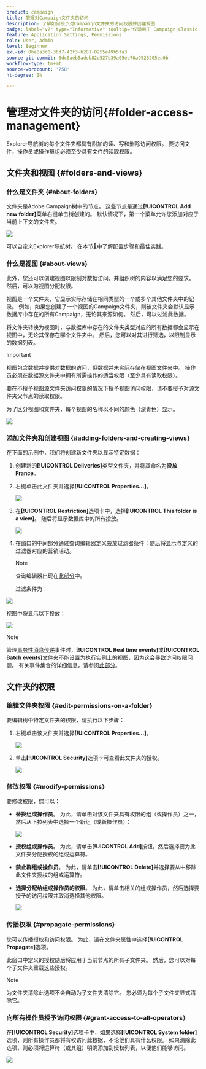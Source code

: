 ```yaml
---
product: campaign
title: 管理对Campaign文件夹的访问
description: 了解如何授予对Campaign文件夹的访问权限并创建视图
badge: label="v7" type="Informative" tooltip="仅适用于 Campaign Classic v7"
feature: Application Settings, Permissions
role: User, Admin
level: Beginner
exl-id: 0ba8a3d0-36d7-42f3-b281-0255e49b5fa3
source-git-commit: 6dc6aeb5adeb82d527b39a05ee70a9926205ea0b
workflow-type: tm+mt
source-wordcount: '758'
ht-degree: 1%

---
```


# 管理对文件夹的访问{#folder-access-management}



Explorer导航树的每个文件夹都具有附加的读、写和删除访问权限。 要访问文件，操作员或操作员组必须至少具有文件的读取权限。

## 文件夹和视图 {#folders-and-views}

### 什么是文件夹 {#about-folders}

文件夹是Adobe Campaign树中的节点。 这些节点是通过&#x200B;**[!UICONTROL Add new folder]**&#x200B;菜单右键单击树创建的。 默认情况下，第一个菜单允许您添加对应于当前上下文的文件夹。

![](assets/s_ncs_user_add_folder_in_tree.png)

可以自定义Explorer导航树。 在本节[&#128279;](adobe-campaign-workspace.md)中了解配置步骤和最佳实践。

### 什么是视图 {#about-views}

此外，您还可以创建视图以限制对数据访问，并组织树的内容以满足您的要求。 然后，可以为视图分配权限。

视图是一个文件夹，它显示实际存储在相同类型的一个或多个其他文件夹中的记录。 例如，如果您创建了一个视图的Campaign文件夹，则该文件夹会默认显示数据库中存在的所有Campaign，无论其来源如何。 然后，可以过滤此数据。

将文件夹转换为视图时，与数据库中存在的文件夹类型对应的所有数据都会显示在视图中，无论其保存在哪个文件夹中。 然后，您可以对其进行筛选，以限制显示的数据列表。

>[!IMPORTANT]
>
>视图包含数据并提供对数据的访问，但数据并未实际存储在视图文件夹中。 操作员必须在数据源文件夹中拥有所需操作的适当权限（至少具有读取权限）。
>
>要在不授予视图源文件夹访问权限的情况下授予视图访问权限，请不要授予对源文件夹父节点的读取权限。

为了区分视图和文件夹，每个视图的名称以不同的颜色（深青色）显示。

![](assets/s_ncs_user_view_name_color.png)

### 添加文件夹和创建视图 {#adding-folders-and-creating-views}

在下面的示例中，我们将创建新文件夹以显示特定数据：

1. 创建新的&#x200B;**[!UICONTROL Deliveries]**&#x200B;类型文件夹，并将其命名为&#x200B;**投放France**。
1. 右键单击此文件夹并选择&#x200B;**[!UICONTROL Properties...]**。

   ![](assets/s_ncs_user_add_folder_exple.png)

1. 在&#x200B;**[!UICONTROL Restriction]**&#x200B;选项卡中，选择&#x200B;**[!UICONTROL This folder is a view]**。 随后将显示数据库中的所有投放。

   ![](assets/s_ncs_user_add_folder_exple01.png)

1. 在窗口的中间部分通过查询编辑器定义投放过滤器条件：随后将显示与定义的过滤器对应的营销活动。

   >[!NOTE]
   >
   >查询编辑器出现在[此部分](../../platform/using/about-queries-in-campaign.md)中。

   过滤条件为：

![](assets/s_ncs_user_add_folder_exple00.png)

视图中将显示以下投放：

![](assets/s_ncs_user_add_folder_exple02.png)

>[!NOTE]
>
>管理[事务性消息传递](../../message-center/using/about-transactional-messaging.md)事件时，**[!UICONTROL Real time events]**&#x200B;或&#x200B;**[!UICONTROL Batch events]**&#x200B;文件夹不能设置为执行实例上的视图，因为这会导致访问权限问题。 有关事件集合的详细信息，请参阅[此部分](../../message-center/using/about-event-processing.md#event-collection)。

## 文件夹的权限

### 编辑文件夹权限 {#edit-permissions-on-a-folder}

要编辑树中特定文件夹的权限，请执行以下步骤：

1. 右键单击该文件夹并选择&#x200B;**[!UICONTROL Properties...]**。

   ![](assets/s_ncs_user_folder_properties.png)

1. 单击&#x200B;**[!UICONTROL Security]**&#x200B;选项卡可查看此文件夹的授权。

   ![](assets/s_ncs_user_folder_properties_security.png)

### 修改权限 {#modify-permissions}

要修改权限，您可以：

* **替换组或操作员**。 为此，请单击对该文件夹具有权限的组（或操作员）之一，然后从下拉列表中选择一个新组（或新操作员）：

  ![](assets/s_ncs_user_folder_properties_security02.png)

* **授权组或操作员**。 为此，请单击&#x200B;**[!UICONTROL Add]**&#x200B;按钮，然后选择要为此文件夹分配授权的组或运算符。
* **禁止群组或操作员**。 为此，请单击&#x200B;**[!UICONTROL Delete]**&#x200B;并选择要从中移除此文件夹授权的组或运算符。
* **选择分配给组或操作员的权限**。 为此，请单击相关的组或操作员，然后选择要授予的访问权限并取消选择其他权限。

  ![](assets/s_ncs_user_folder_properties_security03.png)

### 传播权限 {#propagate-permissions}

您可以传播授权和访问权限。 为此，请在文件夹属性中选择&#x200B;**[!UICONTROL Propagate]**&#x200B;选项。

此窗口中定义的授权随后将应用于当前节点的所有子文件夹。 然后，您可以对每个子文件夹重载这些授权。

>[!NOTE]
>
>为文件夹清除此选项不会自动为子文件夹清除它。 您必须为每个子文件夹显式清除它。

### 向所有操作员授予访问权限 {#grant-access-to-all-operators}

在&#x200B;**[!UICONTROL Security]**&#x200B;选项卡中，如果选择&#x200B;**[!UICONTROL System folder]**&#x200B;选项，则所有操作员都将有权访问此数据，不论他们具有什么权限。 如果清除此选项，则必须将运算符（或其组）明确添加到授权列表，以便他们能够访问。

![](assets/s_ncs_user_folder_properties_security03b.png)
